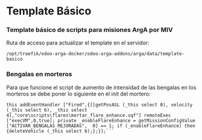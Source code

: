 # Template Básico
### Template básico de scripts para misiones ArgA por MIV


Ruta de acceso para actualizar el template en el servidor:

`/opt/traefik/odoo-arga-docker/odoo-arga-addons/arga/data/template-basico`

### Bengalas en morteros

Para que funcione el script de aumento de intensidad de las bengalas en los morteros se debe poner lo siguiente en el init del mortero:
```
this addEventHandler ["Fired",{[[getPosASL (_this select 0), velocity (_this select 6), _this select 4],"core\scripts\flares\mortar_flare_enhance.sqf"] remoteExec ["execVM",0,true]; private _enableFlareEnhance = getMissionConfigValue ["ACTIVAR_BENGALAS_MEJORADAS",  0] == 1; if (_enableFlareEnhance) then {deleteVehicle (_this select 6);};}];```